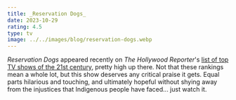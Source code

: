 ```yaml
---
title: _Reservation Dogs_
date: 2023-10-29
rating: 4.5
type: tv
image: ../../images/blog/reservation-dogs.webp
---
```


_Reservation Dogs_ appeared recently on _The Hollywood Reporter_'s [list of top TV shows of the 21st century](https://www.hollywoodreporter.com/lists/best-tv-shows-21st-century/reservation-dogs-fx-hulu-2021-2023/), pretty high up there. Not that these rankings mean a whole lot, but this show deserves any critical praise it gets. Equal parts hilarious and touching, and ultimately hopeful without shying away from the injustices that Indigenous people have faced... just watch it.